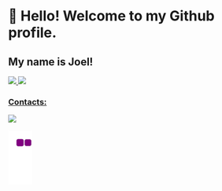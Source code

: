 # 👋 Hello! Welcome to my Github profile.
## My name is Joel!
<div>
<a href="https://github.com/JoelFigueiras">
<img height="150em" src="https://github-readme-stats.vercel.app/api/top-langs/?username=JoelFigueiras&layout=compact&langs_count=7&theme=dark"/>
<img height="150em" src="https://github-readme-stats.vercel.app/api?username=JoelFigueiras&show_icons=true&theme=dracula&include_all_commits=true&count_private=true"/>
</div>


 ### Contacts:

<div>
<a href="https://www.linkedin.com/in/joel-figueiras-b81259206/" target="_blank"><img src="https://img.shields.io/badge/-LinkedIn-%230077B5?style=for-the-badge&logo=linkedin&logoColor=white" target="_blank"></a>   
</div>

![Snake animation](https://github.com/JoelFigueiras/JoelFigueiras/blob/output/github-contribution-grid-snake.gif)
